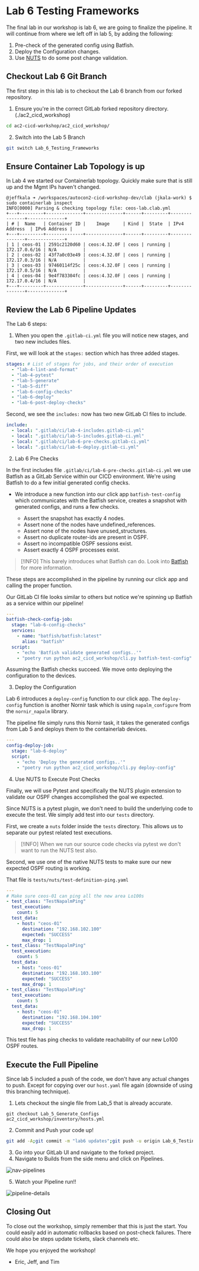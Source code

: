 # Lab 6 Testing Frameworks

The final lab in our workshop is lab 6, we are going to finalize the pipeline. It will continue from where we left off in lab 5, by adding the following:

1. Pre-check of the generated config using Batfish.
2. Deploy the Configuration changes.
3. Use [NUTS](https://nuts.readthedocs.io/en/latest/) to do some post change validation.

## Checkout Lab 6 Git Branch

The first step in this lab is to checkout the Lab 6 branch from our forked repository.

1. Ensure you're in the correct GitLab forked repository directory. (./ac2_cicd_workshop)

```sh
cd ac2-cicd-workshop/ac2_cicd_workshop/
```

2. Switch into the Lab 5 Branch

```sh
git switch Lab_6_Testing_Frameworks
```

## Ensure Container Lab Topology is up

In Lab 4 we started our Containerlab topology. Quickly make sure that is still up and the Mgmt IPs haven't changed.

```
@jeffkala ➜ /workspaces/autocon2-cicd-workshop-dev/clab (jkala-work) $ sudo containerlab inspect
INFO[0000] Parsing & checking topology file: ceos-lab.clab.yml
+---+---------+--------------+--------------+------+---------+---------------+--------------+
| # |  Name   | Container ID |    Image     | Kind |  State  | IPv4 Address  | IPv6 Address |
+---+---------+--------------+--------------+------+---------+---------------+--------------+
| 1 | ceos-01 | 2591c2120d60 | ceos:4.32.0F | ceos | running | 172.17.0.6/16 | N/A          |
| 2 | ceos-02 | 43f7a0c03e49 | ceos:4.32.0F | ceos | running | 172.17.0.3/16 | N/A          |
| 3 | ceos-03 | 97460114f25c | ceos:4.32.0F | ceos | running | 172.17.0.5/16 | N/A          |
| 4 | ceos-04 | 9e4f783304fc | ceos:4.32.0F | ceos | running | 172.17.0.4/16 | N/A          |
+---+---------+--------------+--------------+------+---------+---------------+--------------+
```

## Review the Lab 6 Pipeline Updates

The Lab 6 steps:

1. When you open the `.gitlab-ci.yml` file you will notice new stages, and two new includes files.

First, we will look at the `stages:` section which has three added stages.

```yml
stages: # List of stages for jobs, and their order of execution
  - "lab-4-lint-and-format"
  - "lab-4-pytest"
  - "lab-5-generate"
  - "lab-5-diff"
  - "lab-6-config-checks"
  - "lab-6-deploy"
  - "lab-6-post-deploy-checks"
```

Second, we see the `includes:` now has two new GitLab CI files to include.

```yml
include:
  - local: ".gitlab/ci/lab-4-includes.gitlab-ci.yml"
  - local: ".gitlab/ci/lab-5-includes.gitlab-ci.yml"
  - local: ".gitlab/ci/lab-6-pre-checks.gitlab-ci.yml"
  - local: ".gitlab/ci/lab-6-deploy.gitlab-ci.yml"
```

2. Lab 6 Pre Checks

In the first includes file `.gitlab/ci/lab-6-pre-checks.gitlab-ci.yml` we use Batfish as a GitLab Service within our CICD environment. We're using Batfish to do a few initial generated config checks.

- We introduce a new function into our click app `batfish-test-config` which communicates with the Batfish service, creates a snapshot with generated configs, and runs a few checks.

  - Assert the snapshot has exactly 4 nodes.
  - Assert none of the nodes have undefined_references.
  - Assert none of the nodes have unused_structures.
  - Assert no duplicate router-ids are present in OSPF.
  - Assert no incompatible OSPF sessions exist.
  - Assert exactly 4 OSPF processes exist.

> [!INFO]
> This barely introduces what Batfish can do. Look into [Batfish](https://batfish.org/) for more information.

These steps are accomplished in the pipeline by running our click app and calling the proper function.

Our GitLab CI file looks similar to others but notice we're spinning up Batfish as a service within our pipeline!

```yml
---
batfish-check-config-job:
  stage: "lab-6-config-checks"
  services:
    - name: "batfish/batfish:latest"
      alias: "batfish"
  script:
    - "echo 'Batfish validate generated configs..'"
    - "poetry run python ac2_cicd_workshop/cli.py batfish-test-config"
```

Assuming the Batfish checks succeed. We move onto deploying the configuration to the devices.

3. Deploy the Configuration

Lab 6 introduces a `deploy-config` function to our click app. The `deploy-config` function is another Nornir task which is using `napalm_configure` from the `nornir_napalm` library.

The pipeline file simply runs this Nornir task, it takes the generated configs from Lab 5 and deploys them to the containerlab devices.

```yml
---
config-deploy-job:
  stage: "lab-6-deploy"
  script:
    - "echo 'Deploy the generated configs..'"
    - "poetry run python ac2_cicd_workshop/cli.py deploy-config"
```

4. Use NUTS to Execute Post Checks

Finally, we will use Pytest and specifically the NUTS plugin extension to validate our OSPF changes accomplished the goal we expected.

Since NUTS is a pytest plugin, we don't need to build the underlying code to execute the test. We simply add test into our `tests` directory.

First, we create a `nuts` folder inside the `tests` directory. This allows us to separate our pytest related test executions.

> [!INFO]
> When we run our source code checks via pytest we don't want to run the NUTS test also.

Second, we use one of the native NUTS tests to make sure our new expected OSPF routing is working.

That file is `tests/nuts/test-definition-ping.yaml`

```yml
---
# Make sure ceos-01 can ping all the new area Lo100s
- test_class: "TestNapalmPing"
  test_execution:
    count: 5
  test_data:
    - host: "ceos-01"
      destination: "192.168.102.100"
      expected: "SUCCESS"
      max_drop: 1
- test_class: "TestNapalmPing"
  test_execution:
    count: 5
  test_data:
    - host: "ceos-01"
      destination: "192.168.103.100"
      expected: "SUCCESS"
      max_drop: 1
- test_class: "TestNapalmPing"
  test_execution:
    count: 5
  test_data:
    - host: "ceos-01"
      destination: "192.168.104.100"
      expected: "SUCCESS"
      max_drop: 1
```

This test file has ping checks to validate reachability of our new Lo100 OSPF routes.

## Execute the Full Pipeline

Since lab 5 included a push of the code, we don't have any actual changes to push. Except for copying over our `host.yaml` file again (downside of using this branching technique).

1. Lets checkout the single file from Lab_5 that is already accurate.

```
git checkout Lab_5_Generate_Configs ac2_cicd_workshop/inventory/hosts.yml
```

2. Commit and Push your code up!

```sh
git add -A;git commit -m "lab6 updates";git push -u origin Lab_6_Testing_Frameworks
```

3. Go into your GitLab UI and navigate to the forked project.
4. Navigate to Builds from the side menu and click on Pipelines.

![nav-pipelines](../Lab_4_Source_Code_Checks/images/nav-build-pipelines.png)

5. Watch your Pipeline run!!

![pipeline-details](./images/pipeline-details-02.png)

## Closing Out

To close out the workshop, simply remember that this is just the start. You could easily add in automatic rollbacks based on post-check failures. There could also be steps update tickets, slack channels etc.

We hope you enjoyed the workshop!

- Eric, Jeff, and Tim
